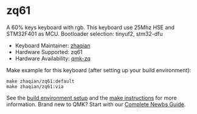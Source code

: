 # zq61

A 60% keys keyboard with rgb.
This keyboard use 25Mhz HSE and STM32F401 as MCU.
Bootloader selection: tinyuf2, stm32-dfu

* Keyboard Maintainer: [zhaqian](https://github.com/zhaqian12)
* Hardware Supported: zq61
* Hardware Availability: [qmk-zq](https://github.com/zhaqian12/qmk_firmware)

Make example for this keyboard (after setting up your build environment):

    make zhaqian/zq61:default
    make zhaqian/zq61:via

See the [build environment setup](https://docs.qmk.fm/#/getting_started_build_tools) and the [make instructions](https://docs.qmk.fm/#/getting_started_make_guide) for more information. Brand new to QMK? Start with our [Complete Newbs Guide](https://docs.qmk.fm/#/newbs).
 
